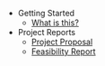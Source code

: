 * Getting Started
  * [What is this?](/)
* Project Reports
  * [Project Proposal](reports/proposal.md)
  * [Feasibility Report](reports/feasibility.md)

